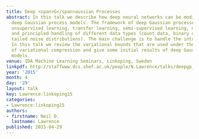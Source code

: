 ```yaml
---
title: Deep <span>G</span>aussian Processes
abstract: In this talk we describe how deep neural networks can be modified to produce
  deep Gaussian process models. The framework of deep Gaussian processes allow for
  unsupervised learning, transfer learning, semi-supervised learning, multi-task learning
  and principled handling of different data types (count data, binary data, heavy
  tailed noise distributions). The main challenge is to handle the intractabilities.
  In this talk we review the variational bounds that are used under the framework
  of variational compression and give some initial results of deep Gaussian process
  models.
venue: IDA Machine Learning Seminars, Linkoping, Sweden
linkpdf: http://staffwww.dcs.shef.ac.uk/people/N.Lawrence/talks/deepgp_linkoping15.pdf
year: '2015'
month: 4
day: '29'
layout: talk
key: Lawrence:linkoping15
categories:
- Lawrence:linkoping15
authors:
- firstname: Neil D.
  lastname: Lawrence
published: 2015-04-29
---
```

